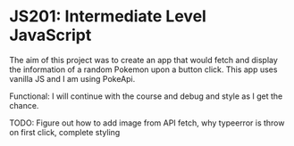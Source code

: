 # JS201: Intermediate Level JavaScript
The aim of this project was to create an app that would fetch and display the information of a random Pokemon upon a button click. This app uses vanilla JS and I am using PokeApi.

Functional: I will continue with the course and debug and style as I get the chance.

TODO: Figure out how to add image from API fetch, why typeerror is throw on first click, complete styling

